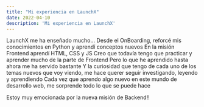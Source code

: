 ```yaml
---
title: "Mi experiencia en LaunchX"
date: 2022-04-10
description: 'Mi experiencia en LaunchX'
---
```


LaunchX me ha enseñado mucho...
Desde el OnBoarding, reforcé mis conocimientos en Python y aprendí conceptos nuevos 
En la misión Frontend aprendí HTML, CSS y JS
Creo que todavía tengo que practicar y aprender mucho de la parte de Frontend 
Pero lo que he aprendido hasta ahora me ha servido bastante 
Y la curiosidad que tengo de cada uno de los temas nuevos que voy viendo, me hace querer seguir investigando, leyendo y aprendiendo
Cada vez que aprendo algo nuevo en este mundo de desarrollo web, me sorprende todo lo que se puede hace

Estoy muy emocionada por la nueva misión de Backend!!
